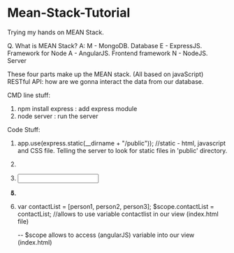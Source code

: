 # Mean-Stack-Tutorial
Trying my hands on MEAN Stack. 


Q. What is MEAN Stack?
A: M - MongoDB. Database
   E - ExpressJS. Framework for Node
   A - AngularJS. Frontend framework
   N - NodeJS. Server 

These four parts make up the MEAN stack. (All based on javaScript)
RESTful API: how are we gonna interact the data from our database.


CMD line stuff:

1. npm install express : add express module
2. node server : run the server


Code Stuff:

1. app.use(express.static(__dirname + "/public")); //static - html, javascript and CSS file. Telling the server to look for static files in 'public' directory.

2. <html ng-app> <!--The ng-app directive defines an AngularJS application. -->

3. <input ng-model="test"> <!-- The ng-model directive binds the value of HTML controls (input, select, textarea) to application data. -->

4. <table class="table" ng-control="AppCtrl"> <!--The ngController directive attaches a controller class to the view-->

5. <tr ng-repeat="contact in contactList"></tr> <!-- The ng-repeat directive repeats an HTML element:-->

5. var contactList = [person1, person2, person3];
    $scope.contactList = contactList; //allows to use variable contactlist in our view (index.html file)

    -- $scope allows to access (angularJS) variable into our view (index.html)